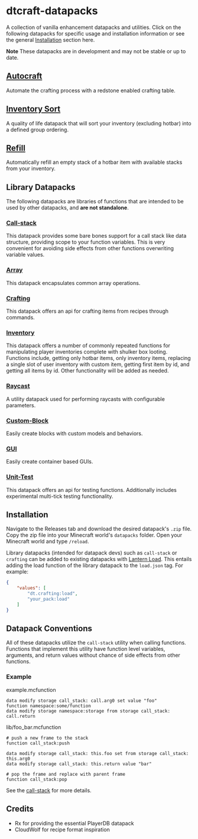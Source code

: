 # dtcraft-datapacks

A collection of vanilla enhancement datapacks and utilities. Click on the following datapacks for specific usage and installation information or see the general [Installation](#installation) section here.

**Note**
These datapacks are in development and may not be stable or up to date.

## [Autocraft](autocraft/README.md)

Automate the crafting process with a redstone enabled crafting table.

## [Inventory Sort](inventory-sort/README.md)

A quality of life datapack that will sort your inventory (excluding hotbar) into a defined group ordering.

## [Refill](refill/README.md)

Automatically refill an empty stack of a hotbar item with available stacks from your inventory.

## Library Datapacks

The following datapacks are libraries of functions that are intended to be used by other datapacks, and **are not standalone**.

### [Call-stack](call-stack/README.md)

This datapack provides some bare bones support for a call stack like data structure, providing scope to your function variables. This is very convenient for avoiding side effects from other functions overwriting variable values.

### [Array](array/README.md)

This datapack encapsulates common array operations.

### [Crafting](crafting/README.md)

This datapack offers an api for crafting items from recipes through commands.

### [Inventory](inventory/README.md)

This datapack offers a number of commonly repeated functions for manipulating player inventories complete with shulker box looting. Functions include, getting only hotbar items, only inventory items, replacing a single slot of user inventory with custom item, getting first item by id, and getting all items by id. Other functionality will be added as needed.

### [Raycast](raycast/README.md)

A utility datapack used for performing raycasts with configurable parameters.

### [Custom-Block](custom-block/README.md)

Easily create blocks with custom models and behaviors.

### [GUI](gui/README.md)

Easily create container based GUIs.

### [Unit-Test](unittest/README.md)

This datapack offers an api for testing functions. Additionally includes experimental multi-tick testing functionality.

## Installation

Navigate to the Releases tab and download the desired datapack's `.zip` file. Copy the zip file into your Minecraft world's `datapacks` folder. Open your Minecraft world and type `/reload`.

Library datapacks (intended for datapack devs) such as `call-stack` or `crafting` can be added to existing datapacks with [Lantern Load](https://github.com/LanternMC/Load). This entails adding the load function of the library datapack to the `load.json` tag.
For example:

```json
{
    "values": [
        "dt.crafting:load",
        "your_pack:load"
    ]
}
```

## Datapack Conventions

All of these datapacks utilize the `call-stack` utility when calling functions. Functions that implement this utility have function level variables, arguments, and return values without chance of side effects from other functions.

### Example

example.mcfunction

```mcfunction
data modify storage call_stack: call.arg0 set value "foo"
function namespace:some/function
data modify storage namespace:storage from storage call_stack: call.return
```

lib/foo_bar.mcfunction

```mcfunction
# push a new frame to the stack
function call_stack:push

data modify storage call_stack: this.foo set from storage call_stack: this.arg0
data modify storage call_stack: this.return value "bar"

# pop the frame and replace with parent frame
function call_stack:pop
```

See the [call-stack](call-stack/README.md) for more details.

## Credits

- Rx for providing the essential PlayerDB datapack
- CloudWolf for recipe format inspiration
